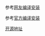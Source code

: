 参考[网友编译安装](https://blog.csdn.net/tamchikit/article/details/121123314)

参考[官方编译安装](https://opengauss.org/zh/blogs/blogs.html?post/xingchen/opengauss_compile/)

[开源地址](https://gitee.com/opengauss/openGauss-server#什么是opengauss)